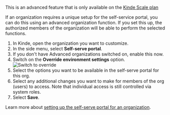 
<Aside type="upgrade">

This is an advanced feature that is only available on the [Kinde Scale plan](https://kinde.com/pricing/)

</Aside>

If an organization requires a unique setup for the self-service portal, you can do this using an advanced organization function. If you set this up, the authorized members of the organization will be able to perform the selected functions. 

1. In Kinde, open the organization you want to customize.
2. In the side menu, select **Self-serve portal**.
3. If you don't have Advanced organizations switched on, enable this now.
4. Switch on the **Override environment settings** option.
   ![Switch to override](https://imagedelivery.net/skPPZTHzSlcslvHjesZQcQ/9461ff2f-0c8e-4f2a-0dbb-f6db420bb400/public)
5. Select the options you want to be available in the self-serve portal for this org. 
6. Select any additional changes you want to make for members of the org (users) to access. Note that individual access is still controlled via system roles.
7. Select **Save**.

Learn more about [setting up the self-serve portal for an organization](/build/set-up-options/self-serve-portal-for-orgs/).
